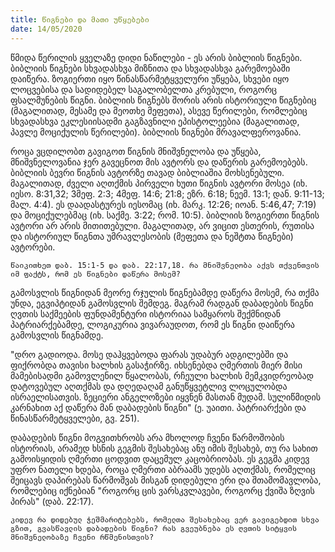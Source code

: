 ```yaml
---
title: წიგნები და მათი უწყებები
date: 14/05/2020
---
```


წმიდა წერილის ყველაზე დიდი ნაწილები - ეს არის ბიბლიის წიგნები. ბიბლიის წიგნები სხვადასხვა მიზნითა და სხვადასხვა გარემოებაში დაიწერა. ზოგიერთი იყო წინასწარმეტყველური უწყება, სხვები იყო ლოცვებისა და სადიდებელ საგალობელთა კრებული, როგორც ფსალმუნების წიგნი. ბიბლიის წიგნებს შორის არის ისტორიული წიგნებიც (მაგალითად, მესამე და მეოთხე მეფეთა), ასევე წერილები, რომლებიც სხვადასხვა ეკლესიისადმი გაგზავნილი ეპისტოლეებია (მაგალითად, პავლე მოციქულის წერილები). ბიბლიის წიგნები მრავალფეროვანია.

როცა ვცდილობთ გავიგოთ წიგნის მნიშვნელობა და უწყება, მნიშვნელოვანია ჯერ გავეცნოთ მის ავტორს და დაწერის გარემოებებს. ბიბლიის ბევრი წიგნის ავტორზე თავად ბიბლიაშია მოხსენებული. მაგალითად, ძველი აღთქმის პირველი ხუთი წიგნის ავტორი მოსეა (იხ. იესო. 8:31,32; 3მეფ. 2:3; 4მეფ. 14:6; 21:8; ეზრ. 6:18; ნეემ. 13:1; დან. 9:11-13; მალ. 4:4). ეს დაადასტურეს იესომაც (იხ. მარკ. 12:26; იოან. 5:46,47; 7:19) და მოციქულებმაც (იხ. საქმე. 3:22; რომ. 10:5). ბიბლიის ზოგიერთი წიგნის ავტორი არ არის მითითებული. მაგალითად, არ ვიცით ესთერის, რუთისა და ისტორიულ წიგნთა უმრავლესობის (მეფეთა და ნეშტთა წიგნები) ავტორები.

`წაიკითხეთ დაბ. 15:1-5 და დაბ. 22:17,18. რა მნიშვნელობა აქვს თქვენთვის იმ ფაქტს, რომ ეს წიგნები დაწერა მოსემ?`

გამოსვლის წიგნიდან მეორე რჯულის წიგნებამდე დაწერა მოსემ, რა თქმა უნდა, ეგვიპტიდან გამოსვლის შემდეგ. მაგრამ რადგან დაბადების წიგნი ღვთის საქმეების ფუნდამენტური ისტორიაა სამყაროს შექმნიდან პატრიარქებამდე, ლოგიკურია ვივარაუდოთ, რომ ეს წიგნი დაიწერა გამოსვლის წიგნამდე.

"დრო გადიოდა. მოსე დაჰყვებოდა ფარას უდაბურ ადგილებში და ფიქრობდა თავისი ხალხის გასაჭირზე. იხსენებდა ღმერთის მიერ მისი მამებისადმი გამოვლენილ წყალობას, რჩეული ხალხის მემკვიდრეობად დატოვებულ აღთქმას და დღედაღამ განუწყვეტლივ ლოცულობდა ისრაელისათვის. ზეციერი ანგელოზები იყვნენ მასთან მუდამ. სულიწმიდის კარნახით აქ დაწერა მან დაბადების წიგნი" (ე. უაითი. პატრიარქები და წინასწარმეტყველები, გვ. 251).

დაბადების წიგნი მოგვითხრობს არა მხოლოდ ჩვენი წარმოშობის ისტორიას, არამედ ხსნის გეგმის შესახებაც ანუ იმის შესახებ, თუ რა სახით გამოისყიდის ღმერთი ცოდვით დაცემულ კაცობრიობას. ეს გეგმა კიდევ უფრო ნათელი ხდება, როცა ღმერთი აბრაამს უდებს აღთქმას, რომელიც შეიცავს დაპირებას წარმოშვას მისგან დიდებული ერი და შთამომავლობა, რომლებიც იქნებიან "როგორც ცის ვარსკვლავები, როგორც ქვიშა ზღვის პირას" (დაბ. 22:17).

`კიდევ რა დიდებულ ჭეშმარიტებებს, რომელთა შესახებაც ვერ გავიგებდით სხვა გზით, გვასწავლის დაბადების წიგნი? რას გვეუბნება ეს ღვთის სიტყვის მნიშვნელობაზე ჩვენი რწმენისთვის?`